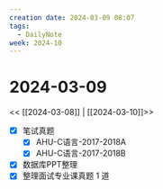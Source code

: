 ```yaml
---
creation date: 2024-03-09 08:07
tags:
  - DailyNote
week: 2024-10
---
```


# 2024-03-09

<< [[2024-03-08]] | [[2024-03-10]]>>


- [x] 笔试真题
	- [x] AHU-C语言-2017-2018A
	- [x] AHU-C语言-2017-2018B
- [x] 数据库PPT整理
- [x] 整理面试专业课真题 1 道
